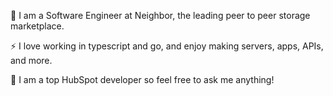 🔭 I am a Software Engineer at Neighbor, the leading peer to peer storage marketplace. 

⚡ I love working in typescript and go, and enjoy making servers, apps, APIs, and more.

💬 I am a top HubSpot developer so feel free to ask me anything!
